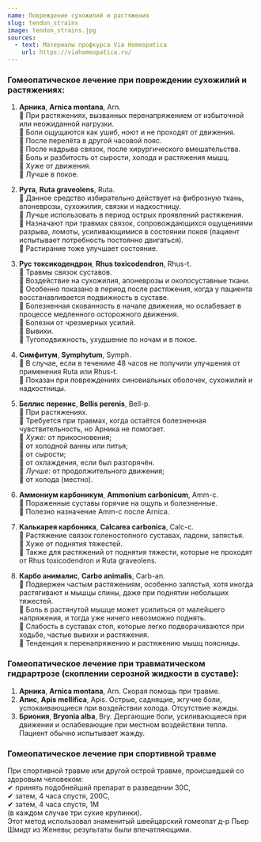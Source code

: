 ```yaml
---
name: Повреждение сухожилий и растяжения
slug: tendon_strains
image: tendon_strains.jpg
sources:
  - text: Материалы профкурса Via Homeopatica
    url: https://viahomeopatica.ru/
---
```

### Гомеопатическое лечение при повреждении сухожилий и растяжениях:

1. **Арника**, **Arnica montana**, Arn.<br> 
🔹 При растяжениях, вызванных перенапряжением от избыточной или неожиданной нагрузки.<br> 
🔹 Боли ощущаются как ушиб, ноют и не проходят от движения.<br> 
🔹 После перелёта в другой часовой пояс.<br> 
🔹 После надрыва связок, после хирургического вмешательства.<br> 
🔹 Боль и разбитость от сырости, холода и растяжения мышц.<br> 
🔹 Хуже от движения.<br> 
🔹 Лучше в покое.

2. **Рута**, **Ruta graveolens**, Ruta.<br> 
🔹 Данное средство избирательно действует на фиброзную ткань, апоневрозы, сухожилия, связки и надкостницу.<br> 
🔹 Лучше использовать в период острых проявлений растяжения.<br> 
🔹 Назначают при травмах связок, сопровождающихся ощущениями разрыва, ломоты, усиливающимися в состоянии покоя
(пациент испытывает потребность постоянно двигаться).<br> 
🔹 Растирание тоже улучшает состояние.

3. **Рус токсикодендрон**, **Rhus toxicodendron**, Rhus-t.<br> 
🔹 Травмы связок суставов.<br> 
🔹 Воздействие на сухожилия, апоневрозы и околосуставные ткани.<br> 
🔹 Особенно показано в период после растяжения, когда у пациента восстанавливается подвижность в суставе.<br> 
🔹 Болезненная скованность в начале движения, но ослабевает в процессе медленного осторожного движения.<br>
🔹 Болезни от чрезмерных усилий.<br> 
🔹 Вывихи.<br> 
🔹 Тугоподвижность, ухудшение по ночам и в покое.<br>

4. **Симфитум**, **Symphytum**, Symph.<br> 
🔹 В случае, если в течениие 48 часов не получили улучшения от применения Ruta или Rhus-t.<br>
🔹 Показан при повреждениях синовиальных оболочек, сухожилий и надкостницы.<br>

5. **Беллис перенис**, **Bellis perenis**, Bell-p.<br> 
🔹 При растяжениях.<br>
🔹 Требуется при травмах, когда остаётся болезненная чувствительность, но Арника не помогает.<br> 
🔹 *Хуже:* от прикосновения;<br> 
🔹 от холодной ванны или питья;<br> 
🔹 от сырости;<br> 
🔹 от охлаждения, если был разгорячён.<br> 
🔹 *Лучше:* от продолжительного движения;<br> 
🔹 от холода (местно).

6. **Аммониум карбоникум**, **Ammonium carbonicum**, Amm-c.<br>
🔹 Пораженные суставы горячие на ощупь и болезненные.<br> 
🔹 Полезно назначение Amm-c после Arnica.

7. **Калькарея карбоника**, **Calcarea carbonica**, Calc-c.<br> 
🔹 Растяжение связок голеностопного суставах, ладони, запястья.<br> 
🔹 Хуже от поднятия тяжестей.<br> 
🔹 Также для растяжений от поднятия тяжести, которые не проходят от Rhus toxicodendron и Ruta graveolens.

8. **Карбо анималис**, **Carbo animalis**, Carb-an.<br> 
🔹 Подвержен частым растяжениям, особенно запястья, хотя иногда растягивают и мышцы спины, даже при поднятии небольших тяжестей.<br> 
🔹 Боль в растянутой мышце может усилиться от малейшего напряжения, и тогда уже ничего невозможно поднять.<br>
🔹 Слабость в суставах стоп, которые легко подворачиваются при ходьбе, частые вывихи и растяжения.<br> 
🔹 Тенденция к перенапряжению и растяжению мышц поясницы.

### Гомеопатическое лечение при травматическом гидрартрозе (скоплении серозной жидкости в суставе):

1. **Арника**, **Arnica montana**, Arn. Скорая помощь при травме.<br>
2. **Апис**, **Apis mellifica**, Apis. Острые, саднящие, жгучие боли, успокаивающиеся при воздействии холода. Отсутствие жажды.<br>
3. **Бриония**, **Bryonia alba**, Bry. Дергающие боли, усиливающиеся при движении и ослабевающие при местном воздействии тепла. Пациент обычно испытывает жажду.

### Гомеопатическое лечение при спортивной травме

При спортивной травме или другой острой травме, происшедшей со здоровым человеком:<br>
✔ принять подобнейший препарат в разведении 30С,<br> 
✔ затем, 4 часа спустя, 200С,<br> 
✔ затем, 4 часа спустя, 1М<br>
(в каждом случае три сухие крупинки).<br> 
Этот метод использовал знаменитый швейцарский гомеопат д-р Пьер Шмидт из Женевы; результаты были впечатляющими.
